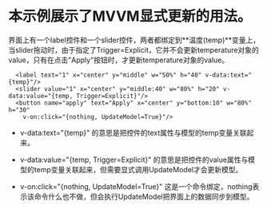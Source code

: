 # 本示例展示了MVVM显式更新的用法。

界面上有一个label控件和一个slider控件，两者都绑定到**温度(temp)**变量上，当slider拖动时，由于指定了Trigger=Explicit，它并不会更新temperature对象的value，只有在点击"Apply"按钮时，才更新temperature对象的value。

```
  <label text="1" x="center" y="middle" w="50%" h="40" v-data:text="{temp}"/>
  <slider value="1" x="center" y="middle:40" w="80%" h="20" v-data:value="{temp, Trigger=Explicit}"/>
  <button name="apply" text="Apply" x="center" y="bottom:10" w="80%" h="30" 
    v-on:click="{nothing, UpdateModel=True}"/>
```

* v-data:text="{temp}" 的意思是把控件的text属性与模型的temp变量关联起来。

* v-data:value="{temp, Trigger=Explicit}" 的意思是把控件的value属性与模型的temp变量关联起来，但需要显式调用UpdateModel才会更新模型。

* v-on:click="{nothing, UpdateModel=True}" 这是一个命令绑定，nothing表示该命令什么也不做，但会执行UpdateModel把界面上的数据同步到模型。




